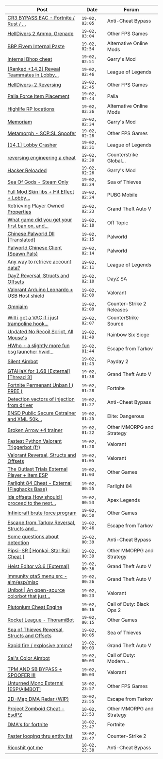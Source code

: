 |Post|Date|Forum|
|----|----|-----|
|[CR3 BYPASS EAC - Fortnite / Rust / ...](https://www.unknowncheats.me/forum/anti-cheat-bypass/623904-cr3-bypass-eac-fortnite-rust.html)|`19-02, 03:05`|Anti-Cheat Bypass|
|[HellDivers 2 Ammo, Grenade](https://www.unknowncheats.me/forum/other-fps-games/623518-helldivers-2-ammo-grenade.html)|`19-02, 03:04`|Other FPS Games|
|[BBP Fivem Internal Paste](https://www.unknowncheats.me/forum/alternative-online-mods/618446-bbp-fivem-internal-paste.html)|`19-02, 02:54`|Alternative Online Mods|
|[Internal Bhop cheat](https://www.unknowncheats.me/forum/garry-s-mod/623278-internal-bhop-cheat.html)|`19-02, 02:51`|Garry's Mod|
|[\[Ranked +14.2\] Reveal Teammates in Lobby...](https://www.unknowncheats.me/forum/league-of-legends/523020-ranked-14-2-reveal-teammates-lobby-updated.html)|`19-02, 02:46`|League of Legends|
|[HellDivers-2 Reversing](https://www.unknowncheats.me/forum/other-fps-games/623128-helldivers-2-reversing.html)|`19-02, 02:45`|Other FPS Games|
|[Palia Force Item Placement](https://www.unknowncheats.me/forum/palia/602746-palia-force-item-placement.html)|`19-02, 02:44`|Palia|
|[Highlife RP locations](https://www.unknowncheats.me/forum/alternative-online-mods/623791-highlife-rp-locations.html)|`19-02, 02:36`|Alternative Online Mods|
|[Memoriam](https://www.unknowncheats.me/forum/garry-s-mod/563890-memoriam.html)|`19-02, 02:34`|Garry's Mod|
|[Metamorph - SCP:SL Spoofer](https://www.unknowncheats.me/forum/other-fps-games/623343-metamorph-scp-sl-spoofer.html)|`19-02, 02:28`|Other FPS Games|
|[\[14.1\] Lobby Crasher](https://www.unknowncheats.me/forum/league-of-legends/620451-14-1-lobby-crasher.html)|`19-02, 02:31`|League of Legends|
|[reversing engineering a cheat](https://www.unknowncheats.me/forum/counterstrike-global-offensive/624001-reversing-engineering-cheat.html)|`19-02, 02:30`|Counterstrike Global...|
|[Hacker Reloaded](https://www.unknowncheats.me/forum/garry-s-mod/621698-hacker-reloaded.html)|`19-02, 02:26`|Garry's Mod|
|[Sea Of Gods - Steam Only](https://www.unknowncheats.me/forum/sea-of-thieves/614719-sea-gods-steam.html)|`19-02, 02:24`|Sea of Thieves|
|[Full Mod Skin libs + Hit Effect + Lobby...](https://www.unknowncheats.me/forum/pubg-mobile/623873-mod-skin-libs-hit-effect-lobby-kill-msg-deadbox-v3-0-a.html)|`19-02, 02:24`|PUBG Mobile|
|[Retrieving Player Owned Properties](https://www.unknowncheats.me/forum/grand-theft-auto-v/623050-retrieving-player-owned-properties.html)|`19-02, 02:23`|Grand Theft Auto V|
|[What game did you get your first ban on, and...](https://www.unknowncheats.me/forum/off-topic/624054-game-ban.html)|`19-02, 02:18`|Off Topic|
|[Chinese Palworld Dll \[Translated\]](https://www.unknowncheats.me/forum/palworld/623602-chinese-palworld-dll-translated.html)|`19-02, 02:15`|Palworld|
|[Palworld Chinese Client (Spawn Pals)](https://www.unknowncheats.me/forum/palworld/622520-palworld-chinese-client-spawn-pals.html)|`19-02, 02:14`|Palworld|
|[Any way to retrieve account data?](https://www.unknowncheats.me/forum/league-of-legends/623957-retrieve-account-data.html)|`19-02, 02:11`|League of Legends|
|[DayZ Reversal, Structs and Offsets](https://www.unknowncheats.me/forum/dayz-sa/104269-dayz-reversal-structs-offsets.html)|`19-02, 02:10`|DayZ SA|
|[Valorant Arduino Leonardo + USB Host shield](https://www.unknowncheats.me/forum/valorant/624046-valorant-arduino-leonardo-usb-host-shield.html)|`19-02, 02:09`|Valorant|
|[Omniaim](https://www.unknowncheats.me/forum/counter-strike-2-releases/621358-omniaim.html)|`19-02, 02:09`|Counter-Strike 2 Releases|
|[Will i get a VAC if i just trampoline hook...](https://www.unknowncheats.me/forum/counterstrike-source/623669-vac-trampoline-hook.html)|`19-02, 02:07`|CounterStrike Source|
|[Updated No Recoil Script, All Mouse's](https://www.unknowncheats.me/forum/rainbow-six-siege/603258-updated-recoil-script-mouses.html)|`19-02, 01:49`|Rainbow Six Siege|
|[HWho - a slightly more fun bsg launcher hwid...](https://www.unknowncheats.me/forum/escape-from-tarkov/494040-hwho-slightly-fun-bsg-launcher-hwid-check-bypass.html)|`19-02, 01:44`|Escape from Tarkov|
|[Silent Aimbot](https://www.unknowncheats.me/forum/payday-2-a/623939-silent-aimbot.html)|`19-02, 01:43`|Payday 2|
|[GTAHaX for 1.68 \[External\] \[Thread 3\]](https://www.unknowncheats.me/forum/grand-theft-auto-v/461672-gtahax-1-68-external-thread-3-a.html)|`19-02, 01:38`|Grand Theft Auto V|
|[Fortnite Permenant Unban ! ( FREE )](https://www.unknowncheats.me/forum/fortnite/598535-fortnite-permenant-unban-free.html)|`19-02, 01:28`|Fortnite|
|[Detection vectors of injection from driver](https://www.unknowncheats.me/forum/anti-cheat-bypass/624088-detection-vectors-injection-driver.html)|`19-02, 01:27`|Anti-Cheat Bypass|
|[ENSD Public Secure Cetrainer and XML 50k...](https://www.unknowncheats.me/forum/elite-dangerous/623421-ensd-public-secure-cetrainer-xml-50k-damage-version-updated-game-ver-17-01-a.html)|`19-02, 01:25`|Elite: Dangerous|
|[Broken Arrow +4 trainer](https://www.unknowncheats.me/forum/other-mmorpg-and-strategy/623538-broken-arrow-4-trainer.html)|`19-02, 01:22`|Other MMORPG and Strategy|
|[Fastest Python Valorant Triggerbot (fr)](https://www.unknowncheats.me/forum/valorant/612762-fastest-python-valorant-triggerbot-fr.html)|`19-02, 01:20`|Valorant|
|[Valorant Reversal, Structs and Offsets](https://www.unknowncheats.me/forum/valorant/385792-valorant-reversal-structs-offsets.html)|`19-02, 01:05`|Valorant|
|[The Outlast Trials External Player + Item ESP](https://www.unknowncheats.me/forum/other-games/588324-outlast-trials-external-player-item-esp.html)|`19-02, 01:03`|Other Games|
|[Farlight 84 Cheat - External (Flaghacks Base)](https://www.unknowncheats.me/forum/farlight-84-a/611333-farlight-84-cheat-external-flaghacks-base.html)|`19-02, 00:55`|Farlight 84|
|[ida offsets,How should I proceed to the next...](https://www.unknowncheats.me/forum/apex-legends/624083-ida-offsets-proceed-step.html)|`19-02, 00:53`|Apex Legends|
|[Infinicraft brute force program](https://www.unknowncheats.me/forum/other-games/624082-infinicraft-brute-force-program.html)|`19-02, 00:50`|Other Games|
|[Escape from Tarkov Reversal, Structs and...](https://www.unknowncheats.me/forum/escape-from-tarkov/226519-escape-tarkov-reversal-structs-offsets.html)|`19-02, 00:46`|Escape from Tarkov|
|[Some questions about detection](https://www.unknowncheats.me/forum/anti-cheat-bypass/623992-questions-detection.html)|`19-02, 00:39`|Anti-Cheat Bypass|
|[Pipsi-SR \[ Honkai: Star Rail Cheat \]](https://www.unknowncheats.me/forum/other-mmorpg-and-strategy/623438-pipsi-sr-honkai-star-rail-cheat.html)|`19-02, 00:39`|Other MMORPG and Strategy|
|[Heist Editor v3.6 \[External\]](https://www.unknowncheats.me/forum/grand-theft-auto-v/451205-heist-editor-v3-6-external.html)|`19-02, 00:36`|Grand Theft Auto V|
|[immunity gta5 menu src - aim/esp/misc](https://www.unknowncheats.me/forum/grand-theft-auto-v/623877-immunity-gta5-menu-src-aim-esp-misc.html)|`19-02, 00:26`|Grand Theft Auto V|
|[Unibot \| An open-source colorbot that just...](https://www.unknowncheats.me/forum/valorant/603461-unibot-source-colorbot.html)|`19-02, 00:23`|Valorant|
|[Plutonium Cheat Engine](https://www.unknowncheats.me/forum/call-of-duty-black-ops-2-a/621727-plutonium-cheat-engine.html)|`19-02, 00:16`|Call of Duty: Black Ops 2|
|[Rocket League - ThoramiBot](https://www.unknowncheats.me/forum/other-games/593885-rocket-league-thoramibot.html)|`19-02, 00:15`|Other Games|
|[Sea of Thieves Reversal, Structs and Offsets](https://www.unknowncheats.me/forum/sea-of-thieves/278391-sea-thieves-reversal-structs-offsets.html)|`19-02, 00:05`|Sea of Thieves|
|[Rapid fire / explosive ammo!](https://www.unknowncheats.me/forum/grand-theft-auto-v/623929-rapid-fire-explosive-ammo.html)|`19-02, 00:03`|Grand Theft Auto V|
|[Sai's Color Aimbot](https://www.unknowncheats.me/forum/call-of-duty-modern-warfare-iii/623951-sais-color-aimbot.html)|`19-02, 00:03`|Call of Duty: Modern...|
|[TPM AND SB BYPASS + SPOOFER !!!](https://www.unknowncheats.me/forum/valorant/623808-tpm-sb-bypass-spoofer.html)|`19-02, 00:03`|Valorant|
|[Unturned Mono External \[ESP/AIMBOT\]](https://www.unknowncheats.me/forum/other-fps-games/620946-unturned-mono-external-esp-aimbot.html)|`18-02, 23:57`|Other FPS Games|
|[2D-Map DMA Radar (WIP)](https://www.unknowncheats.me/forum/escape-from-tarkov/482418-2d-map-dma-radar-wip.html)|`18-02, 23:55`|Escape from Tarkov|
|[Project Zomboid Cheat - EsdPZ](https://www.unknowncheats.me/forum/other-mmorpg-and-strategy/584072-project-zomboid-cheat-esdpz.html)|`18-02, 23:53`|Other MMORPG and Strategy|
|[DMA's for fortnite](https://www.unknowncheats.me/forum/fortnite/624069-dmas-fortnite.html)|`18-02, 23:47`|Fortnite|
|[Faster looping thru entity list](https://www.unknowncheats.me/forum/counter-strike-2-a/624074-faster-looping-thru-entity-list.html)|`18-02, 23:47`|Counter-Strike 2|
|[Ricoshit got me](https://www.unknowncheats.me/forum/anti-cheat-bypass/623874-ricoshit.html)|`18-02, 23:38`|Anti-Cheat Bypass|
